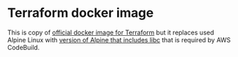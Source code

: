 # Terraform docker image

This is copy of [official docker image for Terraform](https://hub.docker.com/r/hashicorp/terraform/) but it replaces used Alpine Linux with
[version of Alpine that includes libc](https://hub.docker.com/r/frolvlad/alpine-glibc/) that is required by AWS CodeBuild.
